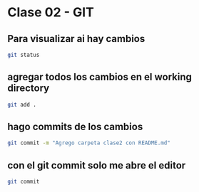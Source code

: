 # Clase 02 - GIT

## Para visualizar ai hay cambios

```bash
git status
```

## agregar todos los cambios en el working directory

```bash
git add .
```

## hago commits de los cambios

```bash
git commit -m "Agrego carpeta clase2 con README.md"
```

## con el git commit solo me abre el editor
```bash
git commit
```
